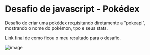 # Desafio de javascript - Pokédex

Desafio de criar uma pokédex requisitando diretamente a "pokeapi", mostrando o nome do pokémon, tipo e seus stats.

[Link final](https://ambrosio99.github.io/projeto-pokedex/) de como ficou o meu resultado para o desafio.

![image](https://user-images.githubusercontent.com/105453348/227598443-396bbe0c-38d8-43fd-a6d1-8d61dd1c14b7.png)
